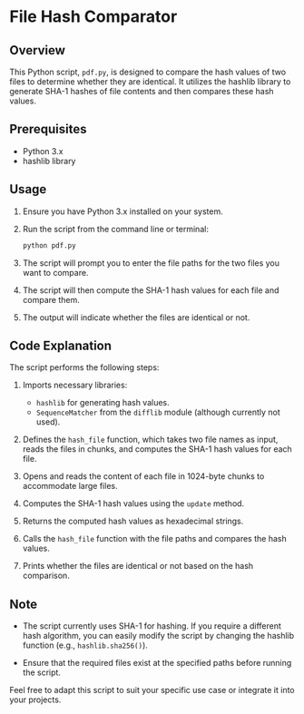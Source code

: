 # File Hash Comparator

## Overview

This Python script, `pdf.py`, is designed to compare the hash values of two files to determine whether they are identical. It utilizes the hashlib library to generate SHA-1 hashes of file contents and then compares these hash values.

## Prerequisites

- Python 3.x
- hashlib library

## Usage

1. Ensure you have Python 3.x installed on your system.
2. Run the script from the command line or terminal:

    ```bash
    python pdf.py
    ```

3. The script will prompt you to enter the file paths for the two files you want to compare.

4. The script will then compute the SHA-1 hash values for each file and compare them.

5. The output will indicate whether the files are identical or not.

## Code Explanation

The script performs the following steps:

1. Imports necessary libraries:
   - `hashlib` for generating hash values.
   - `SequenceMatcher` from the `difflib` module (although currently not used).

2. Defines the `hash_file` function, which takes two file names as input, reads the files in chunks, and computes the SHA-1 hash values for each file.

3. Opens and reads the content of each file in 1024-byte chunks to accommodate large files.

4. Computes the SHA-1 hash values using the `update` method.

5. Returns the computed hash values as hexadecimal strings.

6. Calls the `hash_file` function with the file paths and compares the hash values.

7. Prints whether the files are identical or not based on the hash comparison.

## Note

- The script currently uses SHA-1 for hashing. If you require a different hash algorithm, you can easily modify the script by changing the hashlib function (e.g., `hashlib.sha256()`).

- Ensure that the required files exist at the specified paths before running the script.

Feel free to adapt this script to suit your specific use case or integrate it into your projects.
